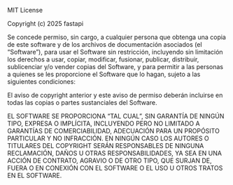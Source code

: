 MIT License

Copyright (c) 2025 fastapi

Se concede permiso, sin cargo, a cualquier persona que obtenga una copia de este software y de los archivos de documentación asociados (el “Software”), para usar el Software sin restricción, incluyendo sin limitación los derechos a usar, copiar, modificar, fusionar, publicar, distribuir, sublicenciar y/o vender copias del Software, y para permitir a las personas a quienes se les proporcione el Software que lo hagan, sujeto a las siguientes condiciones:

El aviso de copyright anterior y este aviso de permiso deberán incluirse en todas las copias o partes sustanciales del Software.

EL SOFTWARE SE PROPORCIONA “TAL CUAL”, SIN GARANTÍA DE NINGÚN TIPO, EXPRESA O IMPLÍCITA, INCLUYENDO PERO NO LIMITADO A GARANTÍAS DE COMERCIABILIDAD, ADECUACIÓN PARA UN PROPÓSITO PARTICULAR Y NO INFRACCIÓN. EN NINGÚN CASO LOS AUTORES O TITULARES DEL COPYRIGHT SERÁN RESPONSABLES DE NINGUNA RECLAMACIÓN, DAÑOS U OTRAS RESPONSABILIDADES, YA SEA EN UNA ACCIÓN DE CONTRATO, AGRAVIO O DE OTRO TIPO, QUE SURJAN DE, FUERA O EN CONEXIÓN CON EL SOFTWARE O EL USO U OTROS TRATOS EN EL SOFTWARE.